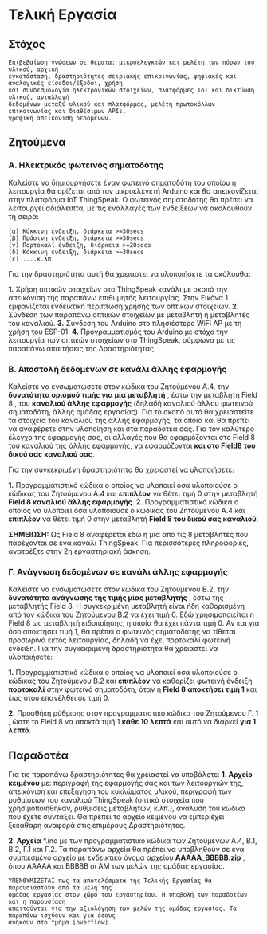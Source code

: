 # Τελική Εργασία
## Στόχος

```
Επιβεβαίωση γνώσεων σε θέματα: μικροελεγκτών και μελέτη των πόρων του υλικού, αρχική
εγκατάσταση, δραστηριότητες σειριακής επικοινωνίας, ψηφιακές και αναλογικές είσοδοι/έξοδοι, χρήση
και συνδεσμολογία ηλεκτρονικών στοιχείων, πλατφόρμες IoT και δικτύωση υλικού, ανταλλαγή
δεδομένων μεταξύ υλικού και πλατφόρμας, μελέτη πρωτοκόλλων επικοινωνίας και διαθέσιμων APIs,
γραφική απεικόνιση δεδομένων.
```
## Ζητούμενα

### Α. Ηλεκτρικός φωτεινός σηματοδότης

Καλείστε να δημιουργήσετε έναν φωτεινό σηματοδότη του οποίου η λειτουργία θα ορίζεται από τον
μικροελεγκτή Arduino και θα απεικονίζεται στην πλατφόρμα IoT ThingSpeak. Ο φωτεινός σηματοδότης
θα πρέπει να λειτουργεί αδιάλειπτα, με τις εναλλαγές των ενδείξεων να ακολουθούν τη σειρά:

```
(α) Κόκκινη ένδειξη, διάρκεια >=30secs
(β) Πράσινη ένδειξη, διάρκεια >=30secs
(γ) Πορτοκαλί ένδειξη, διάρκεια >=20secs
(δ) Κόκκινη ένδειξη, διάρκεια >=30secs
(ε) ....κ.λπ.
```
Για την δραστηριότητα αυτή θα χρειαστεί να υλοποιήσετε τα ακόλουθα:

**1.** Χρήση οπτικών στοιχείων στο ThingSpeak κανάλι με σκοπό την απεικόνιση της παραπάνω επιθυμητής
    λειτουργίας. Στην Εικόνα 1 εμφανίζεται ενδεικτική περίπτωση χρήσης των οπτικών στοιχείων.
**2.** Σύνδεση των παραπάνω οπτικών στοιχείων με μεταβλητή ή μεταβλητές του καναλιού.
**3.** Σύνδεση του Arduino στο πλησιέστερο WiFi AP με τη χρήση του ESP-01.
**4.** Προγραμματισμός του Arduino με στόχο την λειτουργία των οπτικών στοιχείων στο ThingSpeak,
    σύμφωνα με τις παραπάνω απαιτήσεις της Δραστηριότητας.

### Β. Αποστολή δεδομένων σε κανάλι άλλης εφαρμογής

Καλείστε να ενσωματώσετε στον κώδικα του Ζητούμενου Α.4, την **δυνατότητα ορισμού τιμής για μία
μεταβλητή** , έστω την μεταβλητή Field 8 , του **καναλιού άλλης εφαρμογής** (δηλαδή καναλιού άλλου
φωτεινού σηματοδότη, άλλης ομάδας εργασίας). Για το σκοπό αυτό θα χρειαστείτε τα στοιχεία του
καναλιού της άλλης εφαρμογής, τα οποία και θα πρέπει να αναφέρετε στην υλοποίηση και στα
παραδοτέα σας. Για τον καλύτερο έλεγχο της εφαρμογής σας, οι αλλαγές που θα εφαρμόζονται στο
Field 8 του καναλιού της άλλης εφαρμογής, να εφαρμόζονται **και στο Field8 του δικού σας καναλιού σας**.

Για την συγκεκριμένη δραστηριότητα θα χρειαστεί να υλοποιήσετε:

**1.** Προγραμματιστικό κώδικα ο οποίος να υλοποιεί όσα υλοποιούσε ο κώδικας του Ζητούμενου Α.4 και
    **επιπλέον** να θέτει τιμή 0 στην μεταβλητή **Field 8 καναλιού άλλης εφαρμογής**.
**2.** Προγραμματιστικό κώδικα ο οποίος να υλοποιεί όσα υλοποιούσε ο κώδικας του Ζητούμενου Α.4 και
    **επιπλέον** να θέτει τιμή 0 στην μεταβλητή **Field 8 του δικού σας καναλιού**.

**ΣΗΜΕΙΩΣΗ:** Ως Field 8 αναφέρεται εδώ η μία από τις 8 μεταβλητές που παρέχονται σε ένα κανάλι
ThingSpeak. Για περισσότερες πληροφορίες, ανατρέξτε στην 2η εργαστηριακή άσκηση.

### Γ. Ανάγνωση δεδομένων σε κανάλι άλλης εφαρμογής

Καλείστε να ενσωματώσετε στον κώδικα του Ζητούμενου Β.2, την **δυνατότητα ανάγνωσης της τιμής μίας
μεταβλητής** , έστω της μεταβλητής Field 8. Η συγκεκριμένη μεταβλητή είναι ήδη καθορισμένη από τον
κώδικα του Ζητούμενου Β.2 να έχει τιμή 0. Εδώ χρησιμοποιείται η Field 8 ως μεταβλητή ειδοποίησης, η
οποία θα έχει πάντα τιμή 0. Αν και για όσο αποκτήσει τιμή 1, θα πρέπει ο φωτεινός σηματοδότης να
τίθεται προσωρινά εκτός λειτουργίας, δηλαδή να έχει πορτοκαλί φωτεινή ένδειξη.
Για την συγκεκριμένη δραστηριότητα θα χρειαστεί να υλοποιήσετε:

**1.** Προγραμματιστικό κώδικα ο οποίος να υλοποιεί όσα υλοποιούσε ο κώδικας του Ζητούμενου Β.2 και
**επιπλέον** να καθορίζει φωτεινή ένδειξη **πορτοκαλί** στην φωτεινό σηματοδότη, όταν η **Field 8**
**αποκτήσει τιμή 1** και έως ότου επανέλθει σε τιμή 0.

**2.** Προσθήκη ρύθμισης στον προγραμματιστικό κώδικα του Ζητούμενου Γ. 1 , ώστε το Field 8 να αποκτά
τιμή 1 **κάθε 10 λεπτά** και αυτό να διαρκεί **για 1 λεπτό**.

## Παραδοτέα


Για τις παραπάνω δραστηριότητες θα χρειαστεί να υποβάλετε:
**1. Αρχείο κειμένου** με: περιγραφή της εφαρμογής σας και των λειτουργιών της, απεικόνιση και
επεξήγηση του κυκλώματος υλικού, περιγραφή των ρυθμίσεων του καναλιού ThingSpeak (οπτικά
στοιχεία που χρησιμοποιήθηκαν, ρυθμίσεις μεταβλητών, κ.λπ.), ανάλυση του κώδικα που έχετε
συντάξει. Θα πρέπει το αρχείο κειμένου να εμπεριέχει ξεκάθαρη αναφορά στις επιμέρους
Δραστηριότητες.

**2. Αρχεία** *.ino με των προγραμματιστικό κώδικα των Ζητούμενων Α.4, Β.1, Β.2, Γ.1 και Γ.2.
Τα παραπάνω αρχεία θα πρέπει να υποβληθούν σε ένα συμπιεσμένο αρχείο με ενδεικτικό όνομα
αρχείου **ΑΑΑΑΑ_ΒΒΒΒΒ.zip** , όπου AAAAA και BBBBB οι ΑΜ των μελών της ομάδας εργασίας.

```
ΥΠΕΝΘΥΜΙΖΕΤΑΙ πως τα αποτελέσματα της Τελικής Εργασίας θα παρουσιαστούν από τα μέλη της
ομάδας εργασίας στον χώρο του εργαστηρίου. Η υποβολή των παραδοτέων και η παρουσίαση
απαιτούνται για την αξιολόγηση των μελών της ομάδας εργασίας. Τα παραπάνω ισχύουν και για όσους
ανήκουν στο τμήμα [overflow].
```

